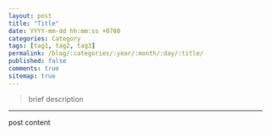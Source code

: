 ```yaml
---
layout: post
title: "Title"
date: YYYY-mm-dd hh:mm:ss +0700
categories: Category
tags: [tag1, tag2, tag3]
permalink: /blog/:categories/:year/:month/:day/:title/
published: false
comments: true
sitemap: true
---
```

>brief description
_____

post content
